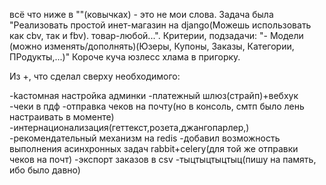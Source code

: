 всё что ниже в ""(ковычках) - это не мои слова.
Задача была 
"Реализовать простой инет-магазин на django(Можешь использовать как cbv, так и fbv). товар-любой...". 
Критерии, подзадачи:
"- Модели  (можно изменять/дополнять)(Юзеры, Купоны, Заказы, Категории, ПРодукты,...)"
Короче куча юзлесс хлама в пригорку. 


Из +, что сделал сверху необходимого:

-kастомная настройка админки
-платежный шлюз(страйп)+вебхук
-чеки в пдф
-отправка чеков на почту(но в консоль, смтп было лень настраивать в моменте)
-интернационализация(геттекст,розета,джангопарлер,)
-рекомендательный механизм на redis
-добавил возможность выполнения асинхронных задач rabbit+celery(для той же отправки чеков на почт)
-экспорт заказов в csv
-тыцтыцтыцтыц(пишу на память, ибо было давно)
